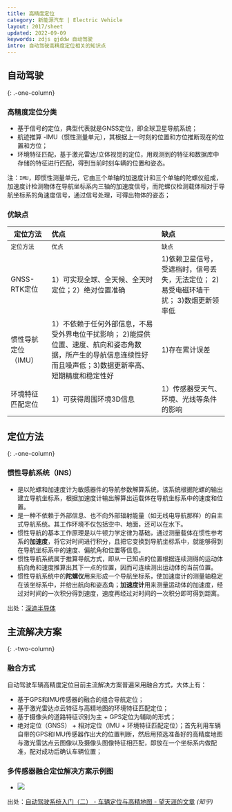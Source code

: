 ```yaml
---
title: 高精度定位
category: 新能源汽车 | Electric Vehicle
layout: 2017/sheet
updated: 2022-09-09
keywords: zdjs gjddw 自动驾驶
intro: 自动驾驶高精度定位相关的知识点
---
```


## 自动驾驶
{: .-one-column}

### 高精度定位分类
- 基于信号的定位，典型代表就是GNSS定位，即全球卫星导航系统；
- 航迹推算 -IMU（惯性测量单元），其根据上一时刻的位置和方位推断现在的位置和方位；
- 环境特征匹配，基于激光雷达/立体视觉的定位，用观测到的特征和数据库中存储的特征进行匹配，得到当前时刻车辆的位置和姿态。

注：`IMU`，即惯性测量单元，它由三个单轴的加速度计和三个单轴的陀螺仪组成，加速度计检测物体在导航坐标系内三轴的加速度信号，而陀螺仪检测载体相对于导航坐标系的角速度信号，通过信号处理，可得出物体的姿态；


### 优缺点

| 定位方法                   | 优点                                                    |缺点                                                      |
| ------------------------ | :------------------------------------------------------- | :------------------------------------------------------- |
| `定位方法`                 | `优点`                                                |`缺点`                                                      |
|GNSS-RTK定位               |1）可实现全球、全天候、全天时定位；2）绝对位置准确           |1)依赖卫星信号，受遮档时，信号丢失，无法定位； 2)易受电磁环墙干扰； 3)数烟更新领率低|
|惯性导航定位（IMU）         |1）不依赖于任何外部信息，不易受外界电位干扰影响； 2)能提供位置、速度、航向和姿态角数据，所产生的导航信息连续性好而且噪声低；3)数据更新率高、短期精度和稳定性好  |1)存在累计误差|
|环境特征匹配定位            |1）可获得周围环境3D信息                                   |1）传感器受天气、环境、光线等条件的影响|

## 定位方法
{: .-one-column}
### 惯性导航系统（INS）
- 是以陀螺和加速度计为敏感器件的导航参数解算系统，该系统根据陀螺的输出建立导航坐标系，根据加速度计输出解算出运载体在导航坐标系中的速度和位置。
- 是一种不依赖于外部信息、也不向外部辐射能量（如无线电导航那样）的自主式导航系统。其工作环境不仅包括空中、地面，还可以在水下。
- 惯性导航的基本工作原理是以牛顿力学定律为基础，通过测量载体在惯性参考系的**加速度**，将它对时间进行积分，且把它变换到导航坐标系中，就能够得到在导航坐标系中的速度、偏航角和位置等信息。
- 惯性导航系统属于推算导航方式，即从一已知点的位置根据连续测得的运动体航向角和速度推算出其下一点的位置，因而可连续测出运动体的当前位置。
- 惯性导航系统中的**陀螺仪**用来形成一个导航坐标系，使加速度计的测量轴稳定在该坐标系中，并给出航向和姿态角；**加速度计**用来测量运动体的加速度，经过对时间的一次积分得到速度，速度再经过对时间的一次积分即可得到距离。

出处：[深迪半导体](http://www.senodia.com/applications/index?locale=zh-CH)






## 主流解决方案
{: .-two-column}

### 融合方式
自动驾驶车辆高精度定位目前主流解决方案普遍采用融合方式，大体上有：

- 基于GPS和IMU传感器的融合的组合导航定位；
- 基于激光雷达点云特征与高精地图的环境特征匹配定位；
- 基于摄像头的道路特征识别为主 + GPS定位为辅助的形式；
- 绝对定位（GNSS） + 相对定位（IMU + 环境特征匹配定位）；首先利用车辆自带的GPS和IMU传感器作出大的位置判断，然后用预选准备好的高精度地图与激光雷达点云图像以及摄像头图像特征相匹配，即放在一个坐标系内做配准，配对成功后确认车辆位置；

### 多传感器融合定位解决方案示例图
- ![](https://pic.f10.org/i/2022/09/09/r2rp7q.png)

出处：[自动驾驶系统入门（二） -  车辆定位与高精地图 - 望天涯的文章](https://zhuanlan.zhihu.com/p/79247065) _(知乎)_

